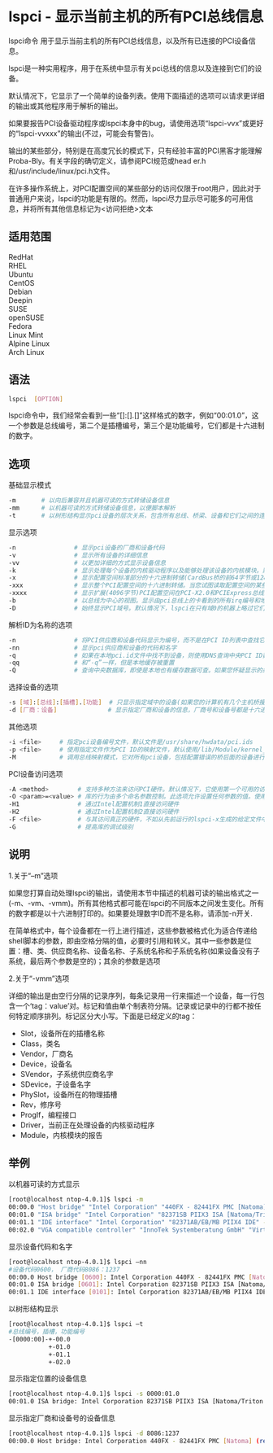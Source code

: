 # lspci - 显示当前主机的所有PCI总线信息

lspci命令 用于显示当前主机的所有PCI总线信息，以及所有已连接的PCI设备信息。

lspci是一种实用程序，用于在系统中显示有关pci总线的信息以及连接到它们的设备。

默认情况下，它显示了一个简单的设备列表。使用下面描述的选项可以请求更详细的输出或其他程序用于解析的输出。

如果要报告PCI设备驱动程序或lspci本身中的bug，请使用选项“lspci-vvx”或更好的“lspci-vvxxx”的输出(不过，可能会有警告)。

输出的某些部分，特别是在高度冗长的模式下，只有经验丰富的PCI黑客才能理解Proba-Bly。有关字段的确切定义，请参阅PCI规范或head er.h和/usr/include/linux/pci.h文件。

在许多操作系统上，对PCI配置空间的某些部分的访问仅限于root用户，因此对于普通用户来说，lspci的功能是有限的。然而，lspci尽力显示尽可能多的可用信息，并将所有其他信息标记为<访问拒绝>文本

## 适用范围

<!-- <div class="svg linux">Linux</div> -->
<div class="svg redhat">RedHat</div>
<div class="svg rhel">RHEL</div>
<div class="svg ubuntu">Ubuntu</div>
<div class="svg centos">CentOS</div>
<div class="svg debian">Debian</div>
<div class="svg deepin">Deepin</div>
<div class="svg suse">SUSE</div>
<div class="svg opensuse">openSUSE</div>
<div class="svg fedora">Fedora</div>
<div class="svg linuxmint">Linux Mint</div>
<!-- <div class="svg mxlinux">MX Linux</div> -->
<div class="svg alpinelinux">Alpine Linux</div>
<div class="svg archlinux">Arch Linux</div>

## 语法

``` bash
lspci  [OPTION]
```
lspci命令中，我们经常会看到一些“[]:[].[]”这样格式的数字，例如“00:01.0”，这一个参数是总线编号，第二个是插槽编号，第三个是功能编号，它们都是十六进制的数字。

## 选项
基础显示模式
``` bash
-m       # 以向后兼容并且机器可读的方式转储设备信息
-mm      # 以机器可读的方式转储设备信息，以便脚本解析
-t       # 以树形结构显示pci设备的层次关系，包含所有总线、桥梁、设备和它们之间的连接
```
显示选项
``` BASH
-n                # 显示pci设备的厂商和设备代码
-v                # 显示所有设备的详细信息
-vv               # 以更加详细的方式显示设备信息
-k                # 显示处理每个设备的内核驱动程序以及能够处理该设备的内核模块。默认情况下，当-v以正常的输出模式打开时。(目前只在内核2.6或更高版本的Linux上工作。)
-x                # 显示配置空间标准部分的十六进制转储(CardBus桥的前64字节或128字节)。
-xxx              # 显示整个PCI配置空间的十六进制转储。当您试图读取配置空间的某些部分时，只有当几个PCI设备崩溃时，它才可用，而且只适合root用户。(这种行为可能没有违反PCI标准，但至少非常愚蠢)。然而，这样的设备很少见，所以您不必太担心
-xxxx             # 显示扩展(4096字节)PCI配置空间在PCI-X2.0和PCIExpress总线上可用的十六进制转储
-b                # 以总线为中心的视图。显示由pci总线上的卡看到的所有irq编号和地址。注意，不是有内核看到的
-D                # 始终显示PCI域号。默认情况下，lspci在只有域0的机器上略过它们。
```
解析ID为名称的选项
``` BASH
-n                # 将PCI供应商和设备代码显示为编号，而不是在PCI ID列表中查找它们。
-nn               # 显示pci供应商和设备的代码和名字
-q                # 如果在本地pci.id文件中找不到设备，则使用DNS查询中央PCI ID数据库。如果DNS查询成功，结果将缓存在~/.pciids-cache中，即使-q不再给出，也会在后续运行中识别。请在自动脚本中使用此开关时要小心，以避免数据库服务器超载。
-qq               # 和“-q”一样，但是本地缓存被重置
-Q                # 查询中央数据库，即使是本地也有缓存数据可查。如果您怀疑显示的条目是错误的，请使用此方法。
```
选择设备的选项
``` bash
-s [域]:[总线]:[插槽].[功能]  # 只显示指定域中的设备(如果您的计算机有几个主机桥接器，它们可以共享公共总线编号空间，或者每个设备可以自己寻址PCI域；域编号为0到ffff)、总线编号(0到ff)、插槽编号(0至1f)、函数编号(0至7)。地址可以省略或设置为“*”，这两者都意味着“任何值”。所有数字都是十六进制的。例如，“0：”表示总线0上的所有设备，“0”表示设备0在任何总线上的所有功能，“0.3”在所有总线上选择设备0的第三功能，“4”仅显示每个设备的第四个功能。
-d [厂商：设备]              # 显示指定厂商和设备的信息，厂商号和设备号都是十六进制。
```
其他选项
``` bash
-i <file>     # 指定pci设备编号文件，默认文件是/usr/share/hwdata/pci.ids
-p <file>     # 使用指定文件作为PCI ID的映射文件，默认使用/lib/Module/kernel_version/Modes.pcimap
-M            # 调用总线映射模式，它对所有pci设备，包括配置错误的桥后面的设备进行彻底扫描。此选项只在直接硬件访问模式下提供有意义的结果，通常需要根权限。请注意，总线映射程序只扫描pci域0。
```
PCI设备访问选项
``` bash
-A <method>        # 支持多种方法来访问PCI硬件。默认情况下，它使用第一个可用的访问方法，但您可以使用此选项覆盖此决定。你可以使用“-A help”来先看可用的方法
-O <param>=<value> # 库的行为由多个命名参数控制。此选项允许设置任何参数的值。使用“-Ohelp“获取已知参数及其默认值的列表。
-H1                # 通过Intel配置机制1直接访问硬件
-H2                # 通过Intel配置机制2直接访问硬件
-F <file>          # 与其访问真正的硬件，不如从先前运行的lspci-x生成的给定文件中读取设备及其配置寄存器的值列表，这对于分析用户提供的错误报告非常有用，因为您可以任何方式显示硬件配置，而不需要使用更多转储请求来干扰用户。
-G                 # 提高库的调试级别
```
## 说明

1.关于“–m”选项

如果您打算自动处理lspci的输出，请使用本节中描述的机器可读的输出格式之一(-m、-vm、-vmm)。所有其他格式都可能在lspci的不同版本之间发生变化。所有的数字都是以十六进制打印的。如果要处理数字ID而不是名称，请添加-n开关.

在简单格式中，每个设备都在一行上进行描述，这些参数被格式化为适合传递给shell脚本的参数，即由空格分隔的值，必要时引用和转义。其中一些参数是位置：槽、类、供应商名称、设备名称、子系统名称和子系统名称(如果设备没有子系统，最后两个参数是空的)；其余的参数是选项

2.关于“-vmm”选项

详细的输出是由空行分隔的记录序列，每条记录用一行来描述一个设备，每一行包含一个‘tag：value’对。标记和值由单个制表符分隔。记录或记录中的行都不按任何特定顺序排列。标记区分大小写。下面是已经定义的tag：

- Slot，设备所在的插槽名称
- Class，类名
- Vendor，厂商名
- Device，设备名
- SVendor，子系统供应商名字
- SDevice，子设备名字
- PhySlot，设备所在的物理插槽
- Rev，修序号
- ProgIf，编程接口
- Driver，当前正在处理设备的内核驱动程序
- Module，内核模块的报告

## 举例

以机器可读的方式显示
``` bash
[root@localhost ntop-4.0.1]$ lspci -m
00:00.0 "Host bridge" "Intel Corporation" "440FX - 82441FX PMC [Natoma]" -r02 "" ""
00:01.0 "ISA bridge" "Intel Corporation" "82371SB PIIX3 ISA [Natoma/Triton II]" "" ""
00:01.1 "IDE interface" "Intel Corporation" "82371AB/EB/MB PIIX4 IDE" -r01 -p8a "" ""
00:02.0 "VGA compatible controller" "InnoTek Systemberatung GmbH" "VirtualBox Graphics Adapter" "" ""
```
显示设备代码和名字
``` bash
[root@localhost ntop-4.0.1]$ lspci –nn
#设备代码0600， 厂商代码8086：1237
00:00.0 Host bridge [0600]: Intel Corporation 440FX - 82441FX PMC [Natoma] [8086:1237] (rev 02)
00:01.0 ISA bridge [0601]: Intel Corporation 82371SB PIIX3 ISA [Natoma/Triton II] [8086:7000]
00:01.1 IDE interface [0101]: Intel Corporation 82371AB/EB/MB PIIX4 IDE [8086:7111] (rev 01)
```
以树形结构显示
``` bash
[root@localhost ntop-4.0.1]$ lspci –t
#总线编号，插槽，功能编号
-[0000:00]-+-00.0
           +-01.0
           +-01.1
           +-02.0
```
显示指定位置的设备信息
``` bash
[root@localhost ntop-4.0.1]$ lspci -s 0000:01.0
00:01.0 ISA bridge: Intel Corporation 82371SB PIIX3 ISA [Natoma/Triton II]
```
显示指定厂商和设备号的设备信息
``` bash
[root@localhost ntop-4.0.1]$ lspci -d 8086:1237
00:00.0 Host bridge: Intel Corporation 440FX - 82441FX PMC [Natoma] (rev 02)
```

